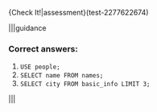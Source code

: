 {Check It!|assessment}(test-2277622674)

|||guidance
### Correct answers:

1. `USE people;`
1. `SELECT name FROM names;`
2. `SELECT city FROM basic_info LIMIT 3;`

|||